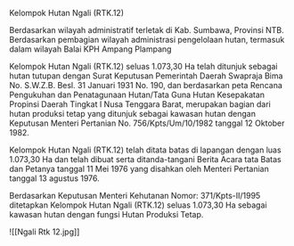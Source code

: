 Kelompok Hutan Ngali (RTK.12)

Berdasarkan wilayah administratif terletak di Kab. Sumbawa, Provinsi NTB. Berdasarkan pembagian wilayah administrasi pengelolaan hutan, termasuk dalam wilayah Balai KPH Ampang Plampang

Kelompok Hutan Ngali (RTK.12) seluas 1.073,30 Ha telah ditunjuk sebagai hutan tutupan dengan Surat Keputusan Pemerintah Daerah Swapraja Bima No. S.W.Z.B. Besl. 31 Januari 1931 No. 190, dan berdasarkan peta Rencana Pengukuhan dan Penatagunaan Hutan/Tata Guna Hutan Kesepakatan Propinsi Daerah Tingkat I Nusa Tenggara Barat, merupakan bagian dari hutan produksi tetap yang ditunjuk sebagai kawasan hutan dengan Keputusan Menteri Pertanian No. 756/Kpts/Um/10/1982 tanggal 12 Oktober 1982.

Kelompok Hutan Ngali (RTK.12) telah ditata batas di lapangan dengan luas 1.073,30 Ha dan telah dibuat serta ditanda-tangani Berita Acara tata Batas dan Petanya tanggal 11 Mei 1976 yang disahkan oleh Menteri Pertanian tanggal 13 agustus 1976.

Berdasarkan Keputusan Menteri Kehutanan Nomor: 371/Kpts-II/1995 ditetapkan Kelompok Hutan Ngali (RTK.12) seluas 1.073,30 Ha sebagai kawasan hutan dengan fungsi Hutan Produksi Tetap.

![[Ngali Rtk 12.jpg]]
